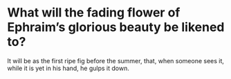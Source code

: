# What will the fading flower of Ephraim’s glorious beauty be likened to?

It will be as the first ripe fig before the summer, that, when someone sees it, while it is yet in his hand, he gulps it down.
